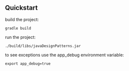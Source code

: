 Quickstart
----------

build the project:

    gradle build
    
run the project:

    ./build/libs/javaDesignPatterns.jar
    
to see exceptions use the app_debug environment variable:

    export app_debug=true